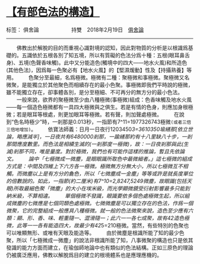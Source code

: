 ﻿# [【有部色法的構造】][1]

标签： 俱舍論
　　　　　　持雙　2018年2月19日　[俱舍論](https://mp.weixin.qq.com/s/HNNfqC3dI2HMy4MXRWK-pw)

---

　　佛教出於解脫的目的而重視心識對境的認知，因此對物質的分析是以根識爲基礎的。五識依於五根各別了知五境，所以有質礙的色法分爲十種：五根(眼耳鼻舌身)、五境(色聲香味觸)。此中又分能造色(觸境中的四大——地水火風)和所造色(其他色法)，因爲每一色聚必有【地水火風】的【堅濕煖動】性及【持攝熟養】等用。
　　色聚分至最細，名爲極微。極微有二種：聚極微和事極微。聚極微又名微聚，是能獨立於其他聚色而相續存在的最小色聚。事極微即我們平時說的極微，雖不能獨立存在，卻事體各別，是分至極細、不可再分的無方分的最小色法。
　　一般來說，欲界的聚極微至少由八種極微(事極微)組成：色香味觸及地水火風——每一個造色極微都有一具四大極微與之俱生。若是有情的色身，則應加身根極微；若是眼耳等根處，則更加眼耳等極微。若有聲，則加聲處極微。
　　在說到“色名時極少”時，一剎那是0.013秒，一指節有7^11=1977326743極微`(或者三倍三倍地增加)`。
　　依寶法師義：日月一日夜行1203450*3=3610350瑜繕那[依立世論，略應減半]，一日夜共有6480000剎那，一踰繕那約有十八里缺八十步，一剎那間應度數里。而色法是相續生滅的(一剎那度一極微)，故：一日夜剎那與此(生滅)剎那不同，唯是量度。對於極微，我們也有可能作這樣的推論，暫且先依論文。
　　論中「七極微成一微塵，是眼眼識所取色中最微細者。」這七極微的組成方式是：中間及四維上下六方各一極微。極微無方分無大小，所以七極微互不相觸。而微塵以上是有方分的麁色，所以「七微塵成一金塵」等等或許是就長度單位的倍數說的。如此，一指節(約二厘米)有7^10=2,8247,5249微塵，故眼識(包括天眼)所取最細色聚「微塵」的大小在埃米級，而光學顯微鏡受衍射影響最多只能到納米級，不算相違。
　　單個極微不發識，眼識要依多個色處極微生起，所以組成微塵的七微應是七個同類色處極微。七微微塵是可以獨立存在的色法，作爲一個微聚，它的完整組成一般應具八種極微。就一般的色法微聚來說，造色至少應有六類：顯、形、香、味、輕重隨一、澀滑隨一；此六一一各七成聚，故有42造色極微，此等一一各有能造四大，故最少有42*5=210極微。當然，有些特別的色聚也可以唯顯無形、或唯有天眼及能造等。
　　由於微塵是根識所能了知的最少色聚，所以「七極微成一微塵」的說法非根識所能了知，八事微聚的構造也只是依其發識的能力方面而建立，在瑜伽師地論中也有類似的色法結構。正如三原色的理論仍被廣泛應用，佛教以解脫爲目的建立的根境體系也是應理應機的。

  [1]: https://mp.weixin.qq.com/s/d3E_-yy0SR_QeaZ0LUTGpA
